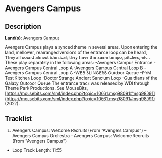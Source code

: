 # Avengers Campus

## Description

**Land(s)**: Avengers Campus

Avengers Campus plays a synced theme in several areas. Upon entering the land, mellower, rearranged versions of the entrance loop can be heard, They all sound almost identical; they have the same tempo, pitches, etc.. These play separately in the following areas: 
-Avengers Campus Entrance
-Avengers Campus Central Loop A
-Avengers Campus Central Loop B
-Avengers Campus Central Loop C
-WEB SLINGERS Outdoor Queue
-PYM Test Kitchen Loop
-Doctor Strange Ancient Sanctum Loop
-Guardians of the Galaxy Outdoor Queue
The entrance track was released by WDI through Theme Park Productions. See MouseBits, [https://mousebits.com/smf/index.php?topic=10661.msg98091#msg98091](https://mousebits.com/smf/index.php?topic=10661.msg98091#msg98091) (2022).

## Tracklist

1. Avengers Campus: Welcome Recruits (From "Avengers Campus") – Avengers Campus Orchestra – Avengers Campus: Welcome Recruits (From "Avengers Campus")
- Loop Track Length: 11:55
